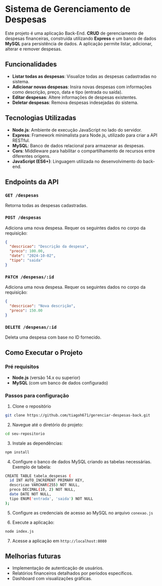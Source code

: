 # Sistema de Gerenciamento de Despesas

Este projeto é uma aplicação Back-End. **CRUD** de gerenciamento de despesas financeiras, construída utilizando **Express** e um banco de dados **MySQL** para persistência de dados. A aplicação permite listar, adicionar, alterar e remover despesas.

## Funcionalidades

- **Listar todas as despesas**: Visualize todas as despesas cadastradas no sistema.
- **Adicionar novas despesas**: Insira novas despesas com informações como descrição, preço, data e tipo (entrada ou saída).
- **Editar despesas**: Altere informações de despesas existentes.
- **Deletar despesas**: Remova despesas indesejadas do sistema.

## Tecnologias Utilizadas

- **Node.js**: Ambiente de execução JavaScript no lado do servidor.
- **Express**: Framework minimalista para Node.js, utilizado para criar a API RESTful.
- **MySQL**: Banco de dados relacional para armazenar as despesas.
- **Cors**: Middleware para habilitar o compartilhamento de recursos entre diferentes origens.
- **JavaScript (ES6+)**: Linguagem utilizada no desenvolvimento do back-end.

## Endpoints da API

### `GET /despesas`
Retorna todas as despesas cadastradas.

### `POST /despesas`
Adiciona uma nova despesa. Requer os seguintes dados no corpo da requisição:
```json
{
  "descricao": "Descrição da despesa",
  "preco": 100.00,
  "date": "2024-10-02",
  "tipo": "saida"
}
```

### `PATCH /despesas/:id`
Adiciona uma nova despesa. Requer os seguintes dados no corpo da requisição:
```json
{
  "descricao": "Nova descrição",
  "preco": 150.00
}
```
### `DELETE /despesas/:id`
Deleta uma despesa com base no ID fornecido.

## Como Executar o Projeto

### Pré requisitos
- **Node.js** (versão 14.x ou superior)
- **MySQL** (com um banco de dados configurado)

### Passos para configuração

1. Clone o repositório

```bash
git clone https://github.com/tiagoh671/gerenciar-despesas-back.git
```
2. Navegue até o diretório do projeto:
```bash
cd seu-repositorio
```
3. Instale as dependências:
```bash
npm install
```
4. Configure o banco de dados MySQL criando as tabelas necessárias. Exemplo de tabela:
```bash
CREATE TABLE tabela_despesas (
  id INT AUTO_INCREMENT PRIMARY KEY,
  descricao VARCHAR(255) NOT NULL,
  preco DECIMAL(10, 2) NOT NULL,
  date DATE NOT NULL,
  tipo ENUM('entrada', 'saida') NOT NULL
);
```
5. Configure as credenciais de acesso ao MySQL no arquivo `conexao.js`

6. Execute a aplicação:
```bash
node index.js
```
7. Acesse a aplicação em `http://localhost:8080`

## Melhorias futuras

- Implementação de autenticação de usuários.
- Relatórios financeiros detalhados por períodos específicos.
- Dashboard com visualizações gráficas.
